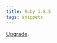 ```yaml
---
title: Ruby 1.8.5
tags: snippets
---
```


[Upgrade](http://wincent.com/wiki/Building_and_installing_Ruby_1.8.5_on_Red_Hat_Enterprise_Linux_ES_3).
